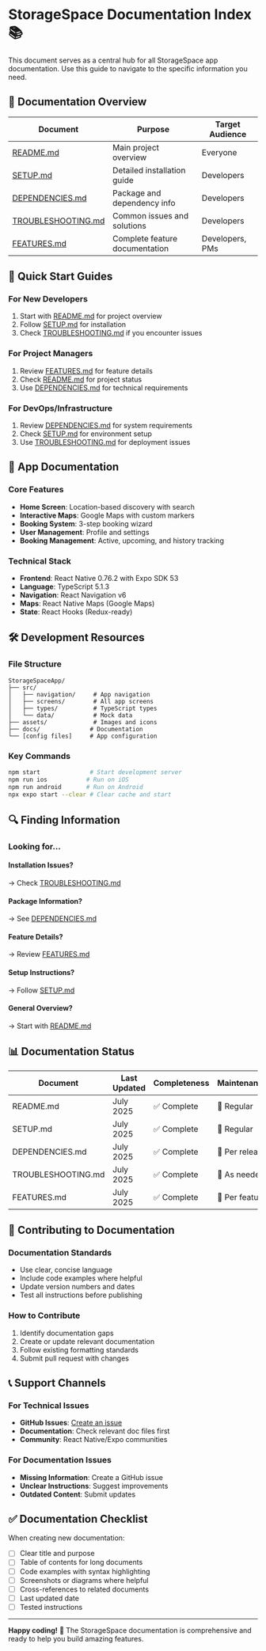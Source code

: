 # StorageSpace Documentation Index 📚

This document serves as a central hub for all StorageSpace app documentation. Use this guide to navigate to the specific information you need.

## 📖 Documentation Overview

| Document | Purpose | Target Audience |
|----------|---------|-----------------|
| [README.md](./README.md) | Main project overview | Everyone |
| [SETUP.md](./SETUP.md) | Detailed installation guide | Developers |
| [DEPENDENCIES.md](./DEPENDENCIES.md) | Package and dependency info | Developers |
| [TROUBLESHOOTING.md](./TROUBLESHOOTING.md) | Common issues and solutions | Developers |
| [FEATURES.md](./FEATURES.md) | Complete feature documentation | Developers, PMs |

## 🚀 Quick Start Guides

### For New Developers
1. Start with [README.md](./README.md) for project overview
2. Follow [SETUP.md](./SETUP.md) for installation
3. Check [TROUBLESHOOTING.md](./TROUBLESHOOTING.md) if you encounter issues

### For Project Managers
1. Review [FEATURES.md](./FEATURES.md) for feature details
2. Check [README.md](./README.md) for project status
3. Use [DEPENDENCIES.md](./DEPENDENCIES.md) for technical requirements

### For DevOps/Infrastructure
1. Review [DEPENDENCIES.md](./DEPENDENCIES.md) for system requirements
2. Check [SETUP.md](./SETUP.md) for environment setup
3. Use [TROUBLESHOOTING.md](./TROUBLESHOOTING.md) for deployment issues

## 📱 App Documentation

### Core Features
- **Home Screen**: Location-based discovery with search
- **Interactive Maps**: Google Maps with custom markers
- **Booking System**: 3-step booking wizard
- **User Management**: Profile and settings
- **Booking Management**: Active, upcoming, and history tracking

### Technical Stack
- **Frontend**: React Native 0.76.2 with Expo SDK 53
- **Language**: TypeScript 5.1.3
- **Navigation**: React Navigation v6
- **Maps**: React Native Maps (Google Maps)
- **State**: React Hooks (Redux-ready)

## 🛠️ Development Resources

### File Structure
```
StorageSpaceApp/
├── src/
│   ├── navigation/     # App navigation
│   ├── screens/        # All app screens
│   ├── types/          # TypeScript types
│   └── data/           # Mock data
├── assets/             # Images and icons
├── docs/              # Documentation
└── [config files]     # App configuration
```

### Key Commands
```bash
npm start              # Start development server
npm run ios           # Run on iOS
npm run android       # Run on Android
npx expo start --clear # Clear cache and start
```

## 🔍 Finding Information

### Looking for...

#### Installation Issues?
→ Check [TROUBLESHOOTING.md](./TROUBLESHOOTING.md)

#### Package Information?
→ See [DEPENDENCIES.md](./DEPENDENCIES.md)

#### Feature Details?
→ Review [FEATURES.md](./FEATURES.md)

#### Setup Instructions?
→ Follow [SETUP.md](./SETUP.md)

#### General Overview?
→ Start with [README.md](./README.md)

## 📊 Documentation Status

| Document | Last Updated | Completeness | Maintenance |
|----------|--------------|--------------|-------------|
| README.md | July 2025 | ✅ Complete | 🔄 Regular |
| SETUP.md | July 2025 | ✅ Complete | 🔄 Regular |
| DEPENDENCIES.md | July 2025 | ✅ Complete | 🔄 Per release |
| TROUBLESHOOTING.md | July 2025 | ✅ Complete | 🔄 As needed |
| FEATURES.md | July 2025 | ✅ Complete | 🔄 Per feature |

## 🤝 Contributing to Documentation

### Documentation Standards
- Use clear, concise language
- Include code examples where helpful
- Update version numbers and dates
- Test all instructions before publishing

### How to Contribute
1. Identify documentation gaps
2. Create or update relevant documentation
3. Follow existing formatting standards
4. Submit pull request with changes

## 📞 Support Channels

### For Technical Issues
- **GitHub Issues**: [Create an issue](https://github.com/PresidentAnderson/storagespace/issues)
- **Documentation**: Check relevant doc files first
- **Community**: React Native/Expo communities

### For Documentation Issues
- **Missing Information**: Create a GitHub issue
- **Unclear Instructions**: Suggest improvements
- **Outdated Content**: Submit updates

## ✅ Documentation Checklist

When creating new documentation:

- [ ] Clear title and purpose
- [ ] Table of contents for long documents
- [ ] Code examples with syntax highlighting
- [ ] Screenshots or diagrams where helpful
- [ ] Cross-references to related documents
- [ ] Last updated date
- [ ] Tested instructions

---

**Happy coding!** 🚀 The StorageSpace documentation is comprehensive and ready to help you build amazing features.